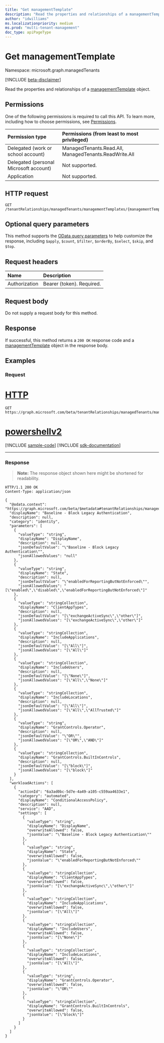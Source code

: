 ```yaml
---
title: "Get managementTemplate"
description: "Read the properties and relationships of a managementTemplate object."
author: "idwilliams"
ms.localizationpriority: medium
ms.prod: "multi-tenant-management"
doc_type: apiPageType
---
```


# Get managementTemplate
Namespace: microsoft.graph.managedTenants

[!INCLUDE [beta-disclaimer](../../includes/beta-disclaimer.md)]

Read the properties and relationships of a [managementTemplate](../resources/managedtenants-managementtemplate.md) object.

## Permissions
One of the following permissions is required to call this API. To learn more, including how to choose permissions, see [Permissions](/graph/permissions-reference).

|Permission type|Permissions (from least to most privileged)|
|:---|:---|
|Delegated (work or school account)|ManagedTenants.Read.All, ManagedTenants.ReadWrite.All|
|Delegated (personal Microsoft account)|Not supported.|
|Application|Not supported.|

## HTTP request

<!-- {
  "blockType": "ignored"
}
-->
``` http
GET /tenantRelationships/managedTenants/managementTemplates/{managementTemplateId}
```

## Optional query parameters
This method supports the [OData query parameters](/graph/query-parameters) to help customize the response, including `$apply`, `$count`, `$filter`, `$orderBy`, `$select`, `$skip`, and `$top`.

## Request headers
|Name|Description|
|:---|:---|
|Authorization|Bearer {token}. Required.|

## Request body
Do not supply a request body for this method.

## Response

If successful, this method returns a `200 OK` response code and a [managementTemplate](../resources/managedtenants-managementtemplate.md) object in the response body.

## Examples

### Request

# [HTTP](#tab/http)
<!-- {
  "blockType": "request",
  "name": "get_managementtemplate"
}
-->
``` http
GET https://graph.microsoft.com/beta/tenantRelationships/managedTenants/managementTemplates/{managementTemplateId}
```

# [powershellv2](#tab/powershellv2)
[!INCLUDE [sample-code](../includes/snippets/powershellv2/get-managementtemplate-powershellv2-snippets.md)]
[!INCLUDE [sdk-documentation](../includes/snippets/snippets-sdk-documentation-link.md)]

---

### Response
>**Note:** The response object shown here might be shortened for readability.
<!-- {
  "blockType": "response",
  "truncated": true,
  "@odata.type": "microsoft.graph.managedTenants.managementTemplate"
}
-->
``` http
HTTP/1.1 200 OK
Content-Type: application/json

{
  "@odata.context": "https://graph.microsoft.com/beta/$metadata#tenantRelationships/managedTenants/managementTemplates/$entity",
  "displayName": "Baseline - Block Legacy Authentication",
  "description": null,
  "category": "identity",
  "parameters": [
    {
      "valueType": "string",
      "displayName": "DisplayName",
      "description": null,
      "jsonDefaultValue": "\"Baseline - Block Legacy Authentication\"",
      "jsonAllowedValues": "null"
    },
    {
      "valueType": "string",
      "displayName": "State",
      "description": null,
      "jsonDefaultValue": "\"enabledForReportingButNotEnforced\"",
      "jsonAllowedValues": "[\"enabled\",\"disabled\",\"enabledForReportingButNotEnforced\"]"
    },
    {
      "valueType": "stringCollection",
      "displayName": "ClientAppTypes",
      "description": null,
      "jsonDefaultValue": "[\"exchangeActiveSync\",\"other\"]",
      "jsonAllowedValues": "[\"exchangeActiveSync\",\"other\"]"
    },
    {
      "valueType": "stringCollection",
      "displayName": "IncludeApplications",
      "description": null,
      "jsonDefaultValue": "[\"All\"]",
      "jsonAllowedValues": "[\"All\"]"
    },
    {
      "valueType": "stringCollection",
      "displayName": "IncludeUsers",
      "description": null,
      "jsonDefaultValue": "[\"None\"]",
      "jsonAllowedValues": "[\"All\",\"None\"]"
    },
    {
      "valueType": "stringCollection",
      "displayName": "IncludeLocations",
      "description": null,
      "jsonDefaultValue": "[\"All\"]",
      "jsonAllowedValues": "[\"All\",\"AllTrusted\"]"
    },
    {
      "valueType": "string",
      "displayName": "GrantControls.Operator",
      "description": null,
      "jsonDefaultValue": "\"OR\"",
      "jsonAllowedValues": "[\"OR\",\"AND\"]"
    },
    {
      "valueType": "stringCollection",
      "displayName": "GrantControls.BuiltInControls",
      "description": null,
      "jsonDefaultValue": "[\"block\"]",
      "jsonAllowedValues": "[\"block\"]"
    }
  ],
  "workloadActions": [
    {
      "actionId": "6a3ad0bc-5d7e-4a49-a105-c559aa4633e1",
      "category": "automated",
      "displayName": "ConditionalAccessPolicy",
      "description": null,
      "service": "AAD",
      "settings": [
        {
          "valueType": "string",
          "displayName": "DisplayName",
          "overwriteAllowed": false,
          "jsonValue": "\"Baseline - Block Legacy Authentication\""
        },
        {
          "valueType": "string",
          "displayName": "State",
          "overwriteAllowed": false,
          "jsonValue": "\"enabledForReportingButNotEnforced\""
        },
        {
          "valueType": "stringCollection",
          "displayName": "ClientAppTypes",
          "overwriteAllowed": false,
          "jsonValue": "[\"exchangeActiveSync\",\"other\"]"
        },
        {
          "valueType": "stringCollection",
          "displayName": "IncludeApplications",
          "overwriteAllowed": false,
          "jsonValue": "[\"All\"]"
        },
        {
          "valueType": "stringCollection",
          "displayName": "IncludeUsers",
          "overwriteAllowed": false,
          "jsonValue": "[\"None\"]"
        },
        {
          "valueType": "stringCollection",
          "displayName": "IncludeLocations",
          "overwriteAllowed": false,
          "jsonValue": "[\"All\"]"
        },
        {
          "valueType": "string",
          "displayName": "GrantControls.Operator",
          "overwriteAllowed": false,
          "jsonValue": "\"OR\""
        },
        {
          "valueType": "stringCollection",
          "displayName": "GrantControls.BuiltInControls",
          "overwriteAllowed": false,
          "jsonValue": "[\"block\"]"
        }
      ]
    }
  ]
}
```
